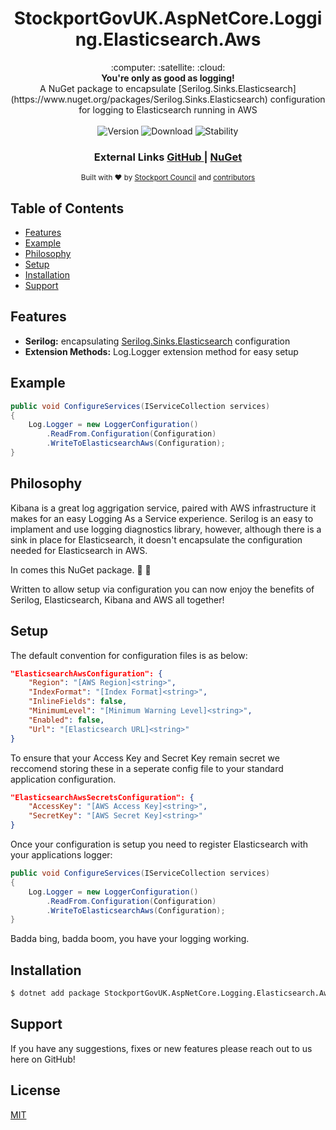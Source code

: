 <h1 align="center">StockportGovUK.AspNetCore.Logging.Elasticsearch.Aws</h1>

<div align="center">
  :computer: :satellite: :cloud:
</div>
<div align="center">
  <strong>You're only as good as logging!</strong>
</div>
<div align="center">
  A NuGet package to encapsulate [Serilog.Sinks.Elasticsearch](https://www.nuget.org/packages/Serilog.Sinks.Elasticsearch) configuration for logging to Elasticsearch running in AWS
</div>

<br />
<div align="center">
  <!-- Version -->
  <img src="https://img.shields.io/nuget/v/StockportGovUK.AspNetCore.Logging.Elasticsearch.Aws.svg?style=flat-square"
    alt="Version" />
  <!-- Downloads -->
  <img src="https://img.shields.io/nuget/dt/StockportGovUK.AspNetCore.Logging.Elasticsearch.Aws.svg?style=flat-square"
    alt="Download" />
  <!-- Stability -->
  <img src="https://img.shields.io/badge/stability-stable-green.svg?style=flat-square"
       alt="Stability" />
</div>

<div align="center">
  <h3>
    External Links
    <a href="https://github.com/smbc-digital/StockportGovUK.AspNetCore.Gateways">
      GitHub
    </a>
    <span> | </span>
    <a href="https://www.nuget.org/packages/StockportGovUK.AspNetCore.Logging.Elasticsearch.Aws/">
      NuGet
    </a>
  </h3>
</div>

<div align="center">
  <sub>Built with ❤︎ by
  <a href="https://www.stockport.gov.uk">Stockport Council</a> and
  <a href="">
    contributors
  </a>
</div>

## Table of Contents
- [Features](#features)
- [Example](#example)
- [Philosophy](#philosophy)
- [Setup](#Setup)
- [Installation](#installation)
- [Support](#support)

## Features
- __Serilog:__ encapsulating [Serilog.Sinks.Elasticsearch](https://www.nuget.org/packages/Serilog.Sinks.Elasticsearch) configuration
- __Extension Methods:__ Log.Logger extension method for easy setup

## Example
```c#
public void ConfigureServices(IServiceCollection services)
{
    Log.Logger = new LoggerConfiguration()
        .ReadFrom.Configuration(Configuration)
        .WriteToElasticsearchAws(Configuration);
}
```

## Philosophy
Kibana is a great log aggrigation service, paired with AWS infrastructure it makes for an easy Logging As a Service experience. Serilog is an easy to implament and use logging diagnostics library, however, although there is a sink in place for Elasticsearch, it doesn't encapsulate the configuration needed for Elasticsearch in AWS.

In comes this NuGet package. :clap: :clap:

Written to allow setup via configuration you can now enjoy the benefits of Serilog, Elasticsearch, Kibana and AWS all together!

## Setup
The default convention for configuration files is as below:
```json
"ElasticsearchAwsConfiguration": {
    "Region": "[AWS Region]<string>",
    "IndexFormat": "[Index Format]<string>",
    "InlineFields": false,
    "MinimumLevel": "[Minimum Warning Level]<string>",
    "Enabled": false,
    "Url": "[Elasticsearch URL]<string>"
}
```
To ensure that your Access Key and Secret Key remain secret we reccomend storing these in a seperate config file to your standard application configuration.
```json
"ElasticsearchAwsSecretsConfiguration": {
    "AccessKey": "[AWS Access Key]<string>",
    "SecretKey": "[AWS Secret Key]<string>"
}
```
Once your configuration is setup you need to register Elasticsearch with your applications logger:
```c#
public void ConfigureServices(IServiceCollection services)
{
    Log.Logger = new LoggerConfiguration()
        .ReadFrom.Configuration(Configuration)
        .WriteToElasticsearchAws(Configuration);
}
```

Badda bing, badda boom, you have your logging working.

## Installation
```bash
$ dotnet add package StockportGovUK.AspNetCore.Logging.Elasticsearch.Aws
```

## Support
If you have any suggestions, fixes or new features please reach out to us here on GitHub!

## License
[MIT](https://tldrlegal.com/license/mit-license)
